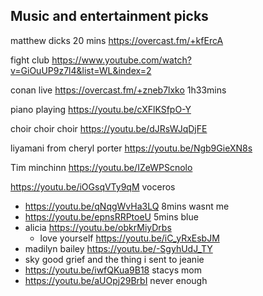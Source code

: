 ## Music and entertainment picks

matthew dicks 20 mins https://overcast.fm/+kfErcA

fight club https://www.youtube.com/watch?v=GiOuUP9z7l4&list=WL&index=2

conan live https://overcast.fm/+zneb7lxko 1h33mins


piano playing https://youtu.be/cXFlKSfpO-Y

choir choir choir https://youtu.be/dJRsWJqDjFE

liyamani from cheryl porter https://youtu.be/Ngb9GieXN8s 

Tim minchinn https://youtu.be/IZeWPScnolo

https://youtu.be/iOGsqVTy9qM voceros
- https://youtu.be/qNqgWvHa3LQ 8mins wasnt me
- https://youtu.be/epnsRRPtoeU 5mins blue
- alicia https://youtu.be/obkrMiyDrbs
	- love yourself https://youtu.be/iC_yRxEsbJM
- madilyn bailey https://youtu.be/-SgyhUdJ_TY
- sky good grief and the thing i sent to jeanie 
- https://youtu.be/iwfQKua9B18 stacys mom
- https://youtu.be/aUOpj29BrbI never enough

